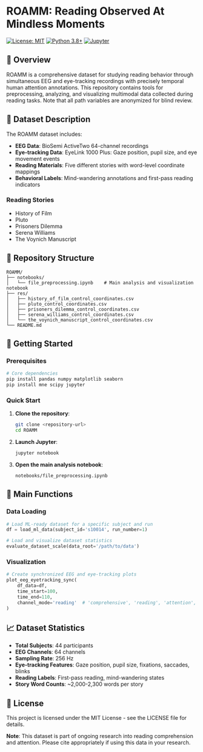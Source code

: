 # ROAMM: Reading Observed At Mindless Moments

[![License: MIT](https://img.shields.io/badge/License-MIT-yellow.svg)](https://opensource.org/licenses/MIT)
[![Python 3.8+](https://img.shields.io/badge/python-3.8+-blue.svg)](https://www.python.org/downloads/)
[![Jupyter](https://img.shields.io/badge/Jupyter-Notebook-orange.svg)](https://jupyter.org/)

## 📖 Overview

ROAMM is a comprehensive dataset for studying reading behavior through simultaneous EEG and eye-tracking recordings with precisely temporal human attention annotations. This repository contains tools for preprocessing, analyzing, and visualizing multimodal data collected during reading tasks. Note that all path variables are anonymized for blind review. 

## 🧠 Dataset Description

The ROAMM dataset includes:
- **EEG Data**: BioSemi ActiveTwo 64-channel recordings
- **Eye-tracking Data**: EyeLink 1000 Plus: Gaze position, pupil size, and eye movement events
- **Reading Materials**: Five different stories with word-level coordinate mappings
- **Behavioral Labels**: Mind-wandering annotations and first-pass reading indicators

### Reading Stories
- History of Film
- Pluto  
- Prisoners Dilemma
- Serena Williams
- The Voynich Manuscript

## 📁 Repository Structure

```
ROAMM/
├── notebooks/
│   └── file_preprocessing.ipynb    # Main analysis and visualization notebook
├── res/
│   ├── history_of_film_control_coordinates.csv
│   ├── pluto_control_coordinates.csv
│   ├── prisoners_dilemma_control_coordinates.csv
│   ├── serena_williams_control_coordinates.csv
│   └── the_voynich_manuscript_control_coordinates.csv
└── README.md
```

## 🚀 Getting Started

### Prerequisites

```bash
# Core dependencies
pip install pandas numpy matplotlib seaborn
pip install mne scipy jupyter
```

### Quick Start

1. **Clone the repository**:
   ```bash
   git clone <repository-url>
   cd ROAMM
   ```

2. **Launch Jupyter**:
   ```bash
   jupyter notebook
   ```

3. **Open the main analysis notebook**:
   ```
   notebooks/file_preprocessing.ipynb
   ```

## 🔧 Main Functions

### Data Loading
```python
# Load ML-ready dataset for a specific subject and run
df = load_ml_data(subject_id='s10014', run_number=1)

# Load and visualize dataset statistics
evaluate_dataset_scale(data_root='/path/to/data')
```

### Visualization
```python
# Create synchronized EEG and eye-tracking plots
plot_eeg_eyetracking_sync(
    df_data=df, 
    time_start=100, 
    time_end=110,
    channel_mode='reading'  # 'comprehensive', 'reading', 'attention', 'minimal'
)
```

## 📈 Dataset Statistics

- **Total Subjects**: 44 participants
- **EEG Channels**: 64 channels 
- **Sampling Rate**: 256 Hz
- **Eye-tracking Features**: Gaze position, pupil size, fixations, saccades, blinks
- **Reading Labels**: First-pass reading, mind-wandering states
- **Story Word Counts**: ~2,000-2,300 words per story


## 📄 License

This project is licensed under the MIT License - see the LICENSE file for details.


**Note**: This dataset is part of ongoing research into reading comprehension and attention. Please cite appropriately if using this data in your research.
